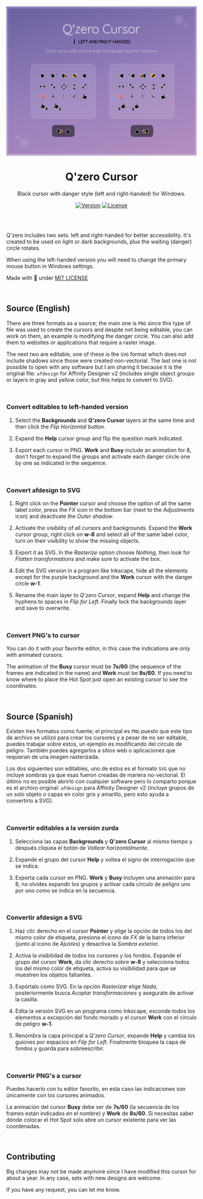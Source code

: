 </br>
<p align="center"><a href="#"><img src="set/Preview.png" align="center" alt="Drop Icons"/></a></p>
<h1 align="center">Q'zero Cursor</h1>
<p align="center">Black cursor with danger style (left and right-handed) for Windows.</p>
<p align="center">
<a href="#"><img alt="Version" src="https://img.shields.io/badge/Version-1.0-8c79b7?style=flat-square&labelColor=343B45"/></a>
<a href="LICENSE"><img alt="License" src="https://img.shields.io/github/license/genesistoxical/drop-icons?color=8c79b7&label=License&style=flat-square&labelColor=343B45"/></a>
</p>
</br>

</br>

Q'zero includes two sets: left and right-handed for better accessibility. It's created to be used on light or dark backgrounds, plus the waiting (danger) circle rotates.

When using the left-handed version you will need to change the primary mouse button in Windows settings.

Made with 🤍 under [MIT LICENSE](LICENSE)
</br>

</br>

## Source (English)
There are three formats as a source; the main one is `PNG` since this type of file was used to create the cursors and despite not being editable, you can work on them, an example is modifying the danger circle. You can also add them to websites or applications that require a raster image.

The next two are editable, one of these is the `SVG` format which does not include shadows since those were created non-vectorial. The last one is not possible to open with any software but I am sharing it because it is the original file: `afdesign` for Affinity Designer v2 (includes single object groups or layers in gray and yellow color, but this helps to convert to SVG).

</br>

### Convert editables to left-handed version

1. Select the **Backgrounds** and **Q'zero Cursor** layers at the same time and then click the *Flip Horizontal* button.

2. Expand the **Help** cursor group and flip the question mark indicated.

3. Export each cursor in PNG. **Work** and **Busy** include an animation for 8, don't forget to expand the groups and activate each danger circle one by one as indicated in the sequence.

</br>

### Convert afdesign to SVG

1. Right click on the **Pointer** cursor and choose the option of all the same label color, press the *FX* icon in the bottom bar (next to the *Adjustments* icon) and deactivate the *Outer shadow*.

2. Activate the visibility of all cursors and backgrounds. Expand the **Work** cursor group, right click on **w-8** and select all of the same label color, turn on their visibility to show the missing objects.

4. Export it as SVG. In the *Rasterize* option choose *Nothing*, then look for *Flatten transformations* and make sure to activate the box.

5. Edit the SVG version in a program like Inkscape, hide all the elements except for the purple background and the **Work** cursor with the danger circle **w-1**.

6. Rename the main layer to *Q'zero Cursor*, expand **Help** and change the hyphens to spaces in *Flip for Left*. Finally lock the backgrounds layer and save to overwrite.

</br>

### Convert PNG's to cursor

You can do it with your favorite editor, in this case the indications are only with animated cursors.

The animation of the **Busy** cursor must be **7s/60** (the sequence of the frames are indicated in the name) and **Work** must be **8s/60**. If you need to know where to place the Hot Spot just open an existing cursor to see the coordinates.
</br>

</br>

## Source (Spanish)
Existen tres formatos como fuente; el principal es `PNG` puesto que este tipo de archivo se utilizó para crear los cursores y a pesar de no ser editable, puedes trabajar sobre estos, un ejemplo es modificando del círculo de peligro. También puedes agregarlos a sitios web o aplicaciones que requieran de una imagen rasterizada.

Los dos siguientes son editables, uno de estos es el formato `SVG` que no incluye sombras ya que esas fueron creadas de manera no-vectorial. El último no es posible abrirlo con cualquier software pero lo comparto porque es el archivo original: `afdesign` para Affinity Designer v2 (incluye grupos de un solo objeto o capas en color gris y amarillo, pero esto ayuda a convertirlo a SVG).

</br>

### Convertir editables a la versión zurda

1. Selecciona las capas **Backgrounds** y **Q'zero Cursor** al mismo tiempo y después cliquea el botón de *Voltear horizontalmente*.

2. Expande el grupo del cursor **Help** y voltea el signo de interrogación que se indica.

3. Exporta cada cursor en PNG. **Work** y **Busy** incluyen una animación para 8, no olvides expandir los grupos y activar cada círculo de peligro uno por uno como se indica en la secuencia.

</br>

### Convertir afdesign a SVG

1. Haz clic derecho en el cursor **Pointer** y elige la opción de todos los del mismo color de etiqueta, presiona el icono de *FX* de la barra inferior (junto al icono de *Ajustes*) y desactiva la *Sombra exterior*.

2. Activa la visibilidad de todos los cursores y los fondos. Expande el grupo del cursor **Work**, da clic derecho sobre **w-8** y selecciona todos los del mismo color de etiqueta, activa su visibilidad para que se muestren los objetos faltantes.

4. Expórtalo como SVG. En la opción *Rasterizar* elige *Nada*, posteriormente busca *Acoplar transformaciones* y asegurate de activar la casilla.

5. Edita la versión SVG en un programa como Inkscape, esconde todos los elementos a excepción del fondo morado y el cursor **Work** con el círculo de peligro **w-1**.

6. Renombra la capa principal a *Q'zero Cursor*, expande **Help** y cambia los guiones por espacios en *Flip for Left*. Finalmente bloquea la capa de fondos y guarda para sobreescribir.

</br>

### Convertir PNG's a cursor

Puedes hacerlo con tu editor favorito, en esta caso las indicaciones son únicamente con los cursores animados.

La animación del cursor **Busy** debe ser de **7s/60** (la secuencia de los frames están indicados en el nombre) y **Work** de **8s/60**. Si necesitas saber dónde colocar el Hot Spot solo abre un cursor existente para ver las coordenadas.
</br>

</br>

## Contributing
Big changes may not be made anymore since I have modified this cursor for about a year. In any case, sets with new designs are welcome.

If you have any request, you can let me know.
